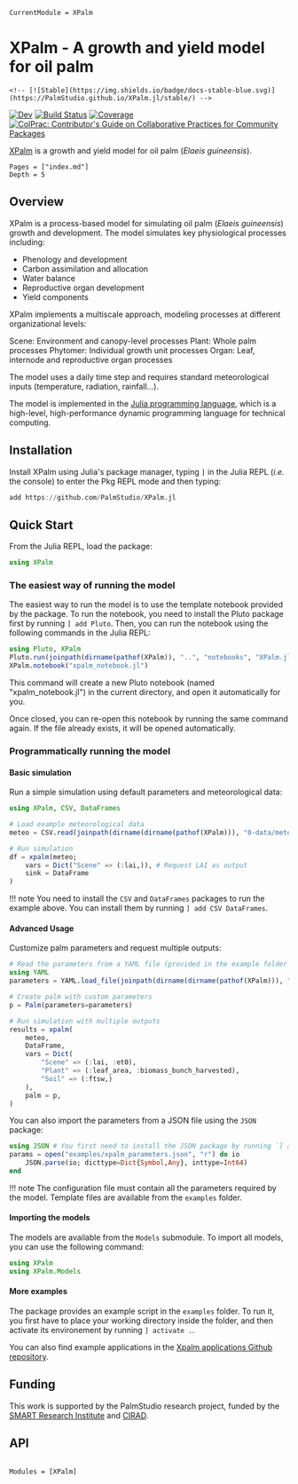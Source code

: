 ```@meta
CurrentModule = XPalm
```

# XPalm - A growth and yield model for oil palm

```@raw html
<!-- [![Stable](https://img.shields.io/badge/docs-stable-blue.svg)](https://PalmStudio.github.io/XPalm.jl/stable/) -->
```

[![Dev](https://img.shields.io/badge/docs-dev-blue.svg)](https://PalmStudio.github.io/XPalm.jl/dev/)
[![Build Status](https://github.com/PalmStudio/XPalm.jl/actions/workflows/CI.yml/badge.svg?branch=main)](https://github.com/PalmStudio/XPalm.jl/actions/workflows/CI.yml?query=branch%3Amain)
[![Coverage](https://codecov.io/gh/PalmStudio/XPalm.jl/branch/main/graph/badge.svg)](https://codecov.io/gh/PalmStudio/XPalm.jl)
[![ColPrac: Contributor's Guide on Collaborative Practices for Community Packages](https://img.shields.io/badge/ColPrac-Contributor's%20Guide-blueviolet)](https://github.com/SciML/ColPrac)

[XPalm](https://github.com/PalmStudio/XPalm.jl) is a growth and yield model for oil palm (*Elaeis guineensis*).

```@contents
Pages = ["index.md"]
Depth = 5
```

## Overview

XPalm is a process-based model for simulating oil palm (*Elaeis guineensis*) growth and development. The model simulates key physiological processes including:

- Phenology and development
- Carbon assimilation and allocation
- Water balance
- Reproductive organ development
- Yield components

XPalm implements a multiscale approach, modeling processes at different organizational levels:

Scene: Environment and canopy-level processes
Plant: Whole palm processes
Phytomer: Individual growth unit processes
Organ: Leaf, internode and reproductive organ processes

The model uses a daily time step and requires standard meteorological inputs (temperature, radiation, rainfall...).

The model is implemented in the [Julia programming language](https://julialang.org/), which is a high-level, high-performance dynamic programming language for technical computing. 

## Installation

Install XPalm using Julia's package manager, typing `]` in the Julia REPL (*i.e.* the console) to enter the Pkg REPL mode and then typing:

```julia
add https://github.com/PalmStudio/XPalm.jl
```

## Quick Start

From the Julia REPL, load the package:

```julia
using XPalm
```

### The easiest way of running the model

The easiest way to run the model is to use the template notebook provided by the package. To run the notebook, you need to install the Pluto package first by running `] add Pluto`. Then, you can run the notebook using the following commands in the Julia REPL:

```julia
using Pluto, XPalm
Pluto.run(joinpath(dirname(pathof(XPalm)), "..", "notebooks", "XPalm.jl")
XPalm.notebook("xpalm_notebook.jl")
```

This command will create a new Pluto notebook (named "xpalm_notebook.jl") in the current directory, and open it automatically for you.

Once closed, you can re-open this notebook by running the same command again. If the file already exists, it will be opened automatically.

### Programmatically running the model

#### Basic simulation

Run a simple simulation using default parameters and meteorological data:

```julia
using XPalm, CSV, DataFrames

# Load example meteorological data
meteo = CSV.read(joinpath(dirname(dirname(pathof(XPalm))), "0-data/meteo.csv"), DataFrame)

# Run simulation
df = xpalm(meteo; 
    vars = Dict("Scene" => (:lai,)), # Request LAI as output
    sink = DataFrame
)
```

!!! note
    You need to install the `CSV` and `DataFrames` packages to run the example above. You can install them by running `] add CSV DataFrames`.

#### Advanced Usage

Customize palm parameters and request multiple outputs:

```julia
# Read the parameters from a YAML file (provided in the example folder of the package):
using YAML
parameters = YAML.load_file(joinpath(dirname(dirname(pathof(XPalm))), "examples/xpalm_parameters.yml"))

# Create palm with custom parameters
p = Palm(parameters=parameters)

# Run simulation with multiple outputs
results = xpalm(
    meteo,
    DataFrame,
    vars = Dict(
        "Scene" => (:lai, :et0),
        "Plant" => (:leaf_area, :biomass_bunch_harvested),
        "Soil" => (:ftsw,)
    ),
    palm = p,
)
```

You can also import the parameters from a JSON file using the `JSON` package:

```julia
using JSON # You first need to install the JSON package by running `] add JSON`
params = open("examples/xpalm_parameters.json", "r") do io
    JSON.parse(io; dicttype=Dict{Symbol,Any}, inttype=Int64)
end
```

!!! note
    The configuration file must contain all the parameters required by the model. Template files are available from the `examples` folder.

#### Importing the models

The models are available from the `Models` submodule. To import all models, you can use the following command:

```julia
using XPalm
using XPalm.Models
```

#### More examples
The package provides an example script in the `examples` folder. To run it, you first have to place your working directory inside the folder, and then activate its environement by running `] activate .`. 

You can also find example applications in the [Xpalm applications Github repository](https://github.com/PalmStudio/XPalm_applications).

## Funding

This work is supported by the PalmStudio research project, funded by the [SMART Research Institute](https://smartri.id/) and [CIRAD](https://www.cirad.fr/en).

## API

```@index
```

```@autodocs
Modules = [XPalm]
```
